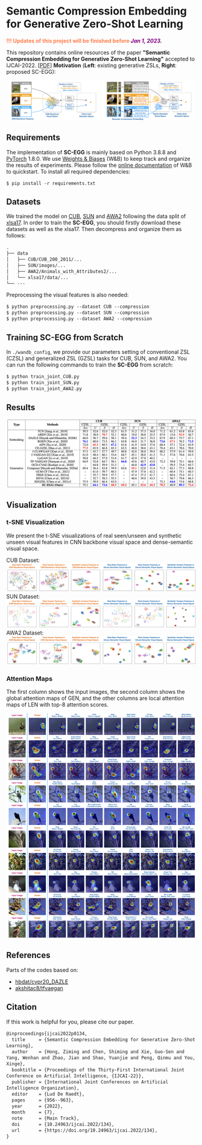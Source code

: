 # Semantic Compression Embedding for Generative Zero-Shot Learning

**<font color='coral'>!!! Updates of this project will be finished before </font>*****<font color='purple'>Jan 1, 2023.</font>***

This repository contains online resources of the paper **"Semantic Compression Embedding for Generative Zero-Shot Learning"** accepted to IJCAI-2022. [[PDF](https://www.ijcai.org/proceedings/2022/0134.pdf)]
**Motivation** (**Left**: existing generative ZSLs, **Right**: proposed SC-EGG):
<div align="center">
<img src="figs/motivation_a.png" width="49%">
<img src="figs/motivation_b.png" width="49%">
</div>

## Requirements
The implementation of **SC-EGG** is mainly based on Python 3.8.8 and [PyTorch](https://pytorch.org/) 1.8.0. We use [Weights & Biases](https://wandb.ai/site) (W&B) to keep track and organize the results of experiments. Please follow the [online documentation](https://docs.wandb.ai/quickstart) of W&B to quickstart. To install all required dependencies:
```
$ pip install -r requirements.txt
```
## Datasets 
We trained the model on [CUB](http://www.vision.caltech.edu/visipedia/CUB-200-2011.html), [SUN](http://cs.brown.edu/~gmpatter/sunattributes.html) and [AWA2](http://cvml.ist.ac.at/AwA2/) following the data split of [xlsa17](http://datasets.d2.mpi-inf.mpg.de/xian/xlsa17.zip). In order to train the **SC-EGG**, you should firstly download these datasets as well as the xlsa17. Then decompress and organize them as follows: 
```
.
├── data
│   ├── CUB/CUB_200_2011/...
│   ├── SUN/images/...
│   ├── AWA2/Animals_with_Attributes2/...
│   └── xlsa17/data/...
└── ···
```
Preprocessing the visual features is also needed:

```
$ python preprocessing.py --dataset CUB --compression
$ python preprocessing.py --dataset SUN --compression
$ python preprocessing.py --dataset AWA2 --compression
```

## Training SC-EGG from Scratch
In `./wandb_config`, we provide our parameters setting of conventional ZSL (CZSL) and generalized ZSL (GZSL) tasks for CUB, SUN, and AWA2. You can run the following commands to train the **SC-EGG** from scratch:

```
$ python train_joint_CUB.py
$ python train_joint_SUN.py 
$ python train_joint_AWA2.py 
```

## Results
![](figs/results.png)

## Visualization

### t-SNE Visualization
We present the t-SNE visualizations of real seen/unseen and synthetic unseen visual features in CNN backbone visual space and dense-semantic visual space. 

CUB Dataset:
![](figs/tsne_cub.png)
SUN Dataset:
![](figs/tsne_sun.png)
AWA2 Dataset:
![](figs/tsne_awa2.png)

### Attention Maps
The first column shows the input images, the second column shows the global attention maps of GEN, and the other columns are local attention maps of LEN with top-8 attention scores.

![](figs/atten_maps.png)

## References
Parts of the codes based on:
* [hbdat/cvpr20_DAZLE](https://github.com/hbdat/cvpr20_DAZLE)
* [akshitac8/tfvaegan](https://github.com/akshitac8/tfvaegan)

## Citation
If this work is helpful for you, please cite our paper.
```
@inproceedings{ijcai2022p0134,
  title     = {Semantic Compression Embedding for Generative Zero-Shot Learning},
  author    = {Hong, Ziming and Chen, Shiming and Xie, Guo-Sen and Yang, Wenhan and Zhao, Jian and Shao, Yuanjie and Peng, Qinmu and You, Xinge},
  booktitle = {Proceedings of the Thirty-First International Joint Conference on Artificial Intelligence, {IJCAI-22}},
  publisher = {International Joint Conferences on Artificial Intelligence Organization},
  editor    = {Lud De Raedt},
  pages     = {956--963},
  year      = {2022},
  month     = {7},
  note      = {Main Track},
  doi       = {10.24963/ijcai.2022/134},
  url       = {https://doi.org/10.24963/ijcai.2022/134},
}
```